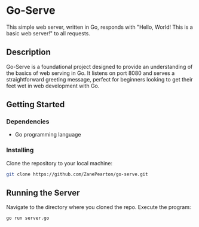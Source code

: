 # Go-Serve

This simple web server, written in Go, responds with "Hello, World! This is a basic web server!" to all requests.

## Description

Go-Serve is a foundational project designed to provide an understanding of the basics of web serving in Go. It listens on port 8080 and serves a straightforward greeting message, perfect for beginners looking to get their feet wet in web development with Go.

## Getting Started

### Dependencies

- Go programming language

### Installing

Clone the repository to your local machine:

```bash
git clone https://github.com/ZanePearton/go-serve.git
```
## Running the Server

Navigate to the directory where you cloned the repo.
Execute the program:
```bash
go run server.go
```


